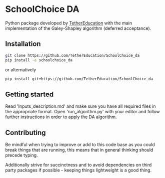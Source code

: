 
# SchoolChoice DA


Python package developed by [TetherEducation](https://www.tether.education/) with the main implementation of the Galey-Shapley algorithm (deferred acceptance).

## Installation

``` bash
git clone https://github.com/TetherEducation/SchoolChoice_da
pip install -e schoolchoice_da
```
or alternatively
``` bash
pip install git+https://github.com/TetherEducation/SchoolChoice_da
```

## Getting started

Read 'Inputs_description.md' and make sure you have all required files in the appropriate format.
Open 'run_algorithm.py' with your editor and follow further instructions in order to apply the DA algorithm.

## Contributing

Be mindful when trying to improve or add to this code base as you could break things that are running, this means that in general thinking should precede typing.

Additionally strive for succinctness and to avoid dependencies on third party packages if possible - keeping things lightweight is a good thing.
